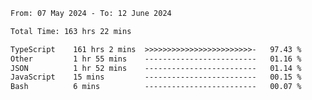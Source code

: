 
<!--START_SECTION:waka-->

```txt
From: 07 May 2024 - To: 12 June 2024

Total Time: 163 hrs 22 mins

TypeScript    161 hrs 2 mins  >>>>>>>>>>>>>>>>>>>>>>>>-   97.43 %
Other         1 hr 55 mins    -------------------------   01.16 %
JSON          1 hr 52 mins    -------------------------   01.14 %
JavaScript    15 mins         -------------------------   00.15 %
Bash          6 mins          -------------------------   00.07 %
```

<!--END_SECTION:waka-->

<!--

### Hi there 👋
**Iam-cesar/Iam-cesar** is a ✨ _special_ ✨ repository because its `README.md` (this file) appears on your GitHub profile.

Here are some ideas to get you started:

- 🔭 I’m currently working on ...
- 🌱 I’m currently learning ...
- 👯 I’m looking to collaborate on ...
- 🤔 I’m looking for help with ...
- 💬 Ask me about ...
- 📫 How to reach me: ...
- 😄 Pronouns: ...
- ⚡ Fun fact: ...
-->
